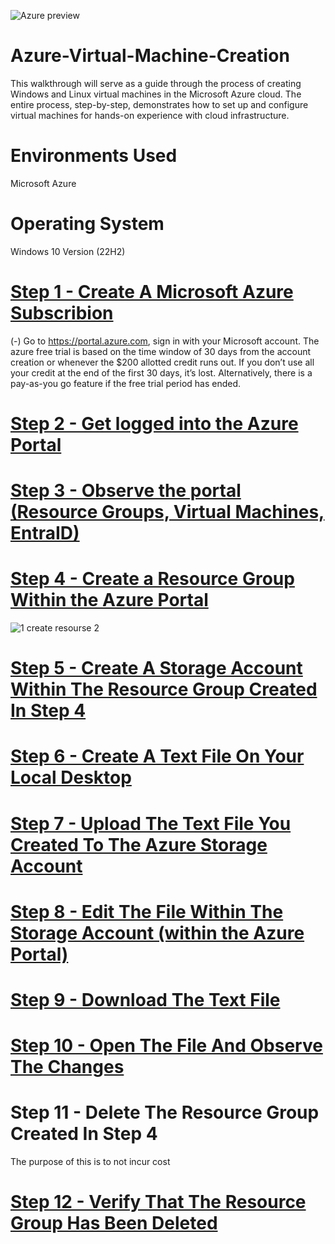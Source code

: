 ![Azure preview](https://github.com/user-attachments/assets/80076bf9-d881-4aa4-b384-816db4e90447)

# Azure-Virtual-Machine-Creation
This walkthrough will serve as a guide through the process of creating Windows and Linux virtual machines in the Microsoft Azure cloud. The entire process, step-by-step, demonstrates how to set up and configure virtual machines for hands-on experience with cloud infrastructure. 


# Environments Used
Microsoft Azure
# Operating System 
Windows 10 Version (22H2)
# <ins> Step 1 - Create A Microsoft Azure Subscribion </ins>

(-) Go to https://portal.azure.com, sign in with your Microsoft account. The azure free trial is based on the time window of 30 days from the account creation or whenever the $200 allotted credit runs out. If you don’t use all your credit at the end of the first 30 days, it’s lost. Alternatively, there is a pay-as-you go feature if the free trial period has ended.

# <ins> Step 2 - Get logged into the Azure Portal </ins>

# <ins> Step 3 - Observe the portal (Resource Groups, Virtual Machines, EntraID) </ins>

# <ins> Step 4 - Create a Resource Group Within the Azure Portal </ins>
![1 create resourse 2](https://github.com/user-attachments/assets/b7ce37b4-0795-49b6-af7a-2a888c415903)

# <ins> Step 5 - Create A Storage Account Within The Resource Group Created In Step 4 </ins>

# <ins> Step 6 - Create A Text File On Your Local Desktop </ins>

# <ins> Step 7 - Upload The Text File You Created To The Azure Storage Account </ins>

# <ins> Step 8 - Edit The File Within The Storage Account (within the Azure Portal) </ins>

# <ins> Step 9 - Download The Text File </ins>

# <ins> Step 10 - Open The File And Observe The Changes </ins>

# Step 11 - Delete The Resource Group Created In Step 4 </ins>
The purpose of this is to not incur cost

# <ins> Step 12 - Verify That The Resource Group Has Been Deleted </ins>



